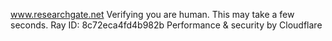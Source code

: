 www.researchgate.net
Verifying you are human. This may take a few seconds.
Ray ID: 8c72eca4fd4b982b
Performance & security by Cloudflare